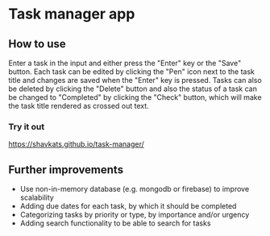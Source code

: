# Task manager app

## How to use
Enter a task in the input and either press the "Enter" key or the "Save" button. Each task can be edited by clicking the "Pen" icon next to the task title and changes are saved when the "Enter" key is pressed. Tasks can also be deleted by clicking the "Delete" button and also the status of a task can be changed to "Completed" by clicking the "Check" button, which will make the task title rendered as crossed out text.

### Try it out
https://shavkats.github.io/task-manager/

## Further improvements
* Use non-in-memory database (e.g. mongodb or firebase) to improve scalability
* Adding due dates for each task, by which it should be completed
* Categorizing tasks by priority or type, by importance and/or urgency
* Adding search functionality to be able to search for tasks

